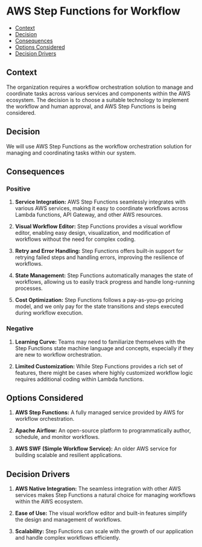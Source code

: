# AWS Step Functions for Workflow

<!-- TOC -->

- [Context](#context)
- [Decision](#decision)
- [Consequences](#consequences)
- [Options Considered](#options-considered)
- [Decision Drivers](#decision-drivers)

<!-- /TOC -->

## Context
The organization requires a workflow orchestration solution to manage and coordinate tasks across various services and components within the AWS ecosystem. The decision is to choose a suitable technology to implement the workflow and human approval, and AWS Step Functions is being considered.

## Decision
We will use AWS Step Functions as the workflow orchestration solution for managing and coordinating tasks within our system.

## Consequences

### Positive

1. **Service Integration:** AWS Step Functions seamlessly integrates with various AWS services, making it easy to coordinate workflows across Lambda functions, API Gateway, and other AWS resources.

2. **Visual Workflow Editor:** Step Functions provides a visual workflow editor, enabling easy design, visualization, and modification of workflows without the need for complex coding.

3. **Retry and Error Handling:** Step Functions offers built-in support for retrying failed steps and handling errors, improving the resilience of workflows.

4. **State Management:** Step Functions automatically manages the state of workflows, allowing us to easily track progress and handle long-running processes.

5. **Cost Optimization:** Step Functions follows a pay-as-you-go pricing model, and we only pay for the state transitions and steps executed during workflow execution.

### Negative

1. **Learning Curve:** Teams may need to familiarize themselves with the Step Functions state machine language and concepts, especially if they are new to workflow orchestration.

2. **Limited Customization:** While Step Functions provides a rich set of features, there might be cases where highly customized workflow logic requires additional coding within Lambda functions.

## Options Considered

1. **AWS Step Functions:** A fully managed service provided by AWS for workflow orchestration.

2. **Apache Airflow:** An open-source platform to programmatically author, schedule, and monitor workflows.

3. **AWS SWF (Simple Workflow Service):** An older AWS service for building scalable and resilient applications.

## Decision Drivers

1. **AWS Native Integration:** The seamless integration with other AWS services makes Step Functions a natural choice for managing workflows within the AWS ecosystem.

2. **Ease of Use:** The visual workflow editor and built-in features simplify the design and management of workflows.

3. **Scalability:** Step Functions can scale with the growth of our application and handle complex workflows efficiently.


